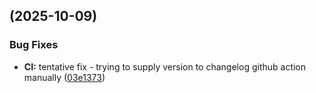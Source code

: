 ## [](https://github.com/myarichuk/Json.Masker/compare/v0.2.1-2...v) (2025-10-09)


### Bug Fixes

* **CI:** tentative fix - trying to supply version to changelog github action manually ([03e1373](https://github.com/myarichuk/Json.Masker/commit/03e1373f418941039ebff7b7643b576b7304a611))

